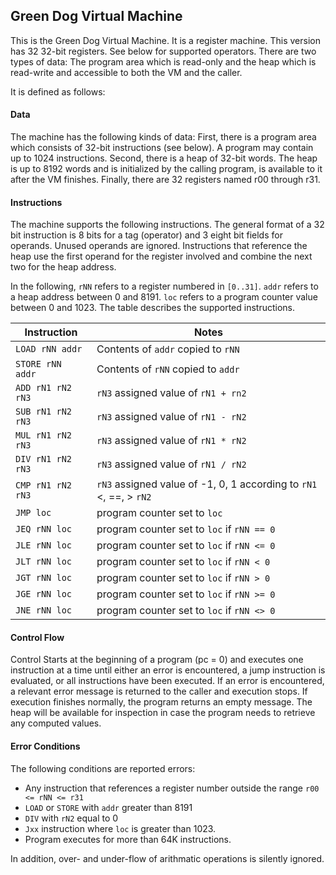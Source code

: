 ## Green Dog Virtual Machine

This is the Green Dog Virtual Machine.  It is a register machine.  This
version has 32 32-bit registers.   See below for supported operators.
There are two types of data:  The program area which is read-only and
the heap which is read-write and accessible to both the VM and the
caller.

It is defined as follows:

#### Data

The machine has the following kinds of data:  First, there is a program
area which consists of 32-bit instructions (see below).  A program may
contain up to 1024 instructions.  Second, there is a heap of 32-bit
words.  The heap is up to 8192 words and is initialized by the calling
program, is available to it after the VM finishes.  Finally, there are
32 registers named r00 through r31.

#### Instructions

The machine supports the following instructions.  The general format of
a 32 bit instruction is 8 bits for a tag (operator) and 3 eight bit
fields for operands.  Unused operands are ignored.  Instructions that
reference the heap use the first operand for the register involved and
combine the next two for the heap address.

In the following, `rNN` refers to a register numbered in `[0..31]`.
`addr` refers to a heap address between 0 and 8191.  `loc` refers to a 
program counter value between 0 and 1023.  The table describes the
supported instructions.

| Instruction | Notes |
| ----------- | ----- |
| `LOAD rNN addr` | Contents of  `addr` copied to `rNN` |
| `STORE rNN addr` | Contents of `rNN` copied to `addr` |
| `ADD rN1 rN2 rN3` | `rN3` assigned value of `rN1 + rn2` |
| `SUB rN1 rN2 rN3` | `rN3` assigned value of `rN1 - rN2` |
| `MUL rN1 rN2 rN3` | `rN3` assigned value of `rN1 * rN2` |
| `DIV rN1 rN2 rN3` | `rN3` assigned value of `rN1 / rN2` |
| `CMP rN1 rN2 rN3` | `rN3` assigned value of -1, 0, 1 according to `rN1` <, ==, > `rN2` |
| `JMP loc` | program counter set to `loc` | 
| `JEQ rNN loc` | program counter set to `loc` if `rNN == 0` | 
| `JLE rNN loc` | program counter set to `loc` if `rNN <= 0` | 
| `JLT rNN loc` | program counter set to `loc` if `rNN < 0` | 
| `JGT rNN loc` | program counter set to `loc` if `rNN > 0` | 
| `JGE rNN loc` | program counter set to `loc` if `rNN >= 0` | 
| `JNE rNN loc` | program counter set to `loc` if `rNN <> 0` | 

#### Control Flow

Control Starts at the beginning of a program (pc = 0) and executes one
instruction at a time until either an error is encountered, a jump
instruction is evaluated, or all instructions have been executed.  If
an error is encountered, a relevant error message is returned to the
caller and execution stops.  If execution finishes normally, the
program returns an empty message.  The heap will be available for 
inspection in case the program needs to retrieve any computed values.

#### Error Conditions

The following conditions are reported errors:

- Any instruction that references a register number outside the range `r00 <= rNN <= r31`
- `LOAD` or `STORE` with `addr` greater than 8191
- `DIV` with `rN2` equal to 0
- `Jxx` instruction where `loc` is greater than 1023.
- Program executes for more than 64K instructions.

In addition, over- and under-flow of arithmatic operations is silently ignored.
